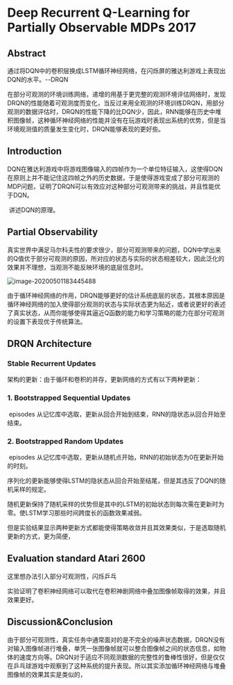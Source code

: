 # Deep Recurrent Q-Learning for Partially Observable MDPs 2017

## Abstract

​		通过将DQN中的卷积层换成LSTM循环神经网络，在闪烁屏的雅达利游戏上表现出DQN的水平。--DRQN

​		在部分可观测的环境训练网络，递增的用基于更完整的观测环境评估网络时，发现DRQN的性能随着可观测度而变化，当反过来用全观测的环境训练DRQN，用部分观测的数据评估时，DRQN的性能下降的比DQN少，因此，RNN能够在历史中堆积图像帧，这种循环神经网络的性能并没有在玩游戏时表现出系统的优势，但是当环境观测值的质量发生变化时，DRQN能够表现的更好些。

## Introduction

​	DQN在雅达利游戏中将游戏图像输入的四帧作为一个单位特征输入，这使得DQN在原则上并不能记住这四帧之外的历史数据，于是使得游戏变成了部分可观测的MDP问题，证明了DRQN可以有效应对这种部分可观测带来的挑战，并且性能优于DQN。

​	讲述DQN的原理。

## Partial Observability

​		真实世界中满足马尔科夫性的要求很少，部分可观测带来的问题，DQN中学出来的Q值优于部分可观测的原因，所对应的状态与实际的状态相差较大，因此泛化的效果并不理想，当观测不能反映环境的底层信息时。

![image-20200501183445488](C:\Users\Administrator\AppData\Roaming\Typora\typora-user-images\image-20200501183445488.png)

由于循环神经网络的作用，DRQN能够更好的估计系统底层的状态，其根本原因是循环神经网络的加入使得部分观测的状态与实际状态更为贴近，或者说更好的表述了真实状态，从而你能够使得其逼近Q函数的能力和学习策略的能力在部分可观测的设置下表现优于传统算法。

## DRQN Architecture

### Stable Recurrent Updates 

架构的更新：由于循环和卷积的并存，更新网络的方式有以下两种更新：

### 1. Bootstrapped Sequential Updates

​	episodes 从记忆库中选取，更新从回合开始到结束，RNN的隐状态从回合开始至结束。

### 2. Bootstrapped Random Updates

​	episodes 从记忆库中选取，更新从随机点开始，RNN的初始状态为0在更新开始的时刻。

序列化的更新能够使得LSTM的隐状态从回合开始至结尾，但是其违反了DQN的随机采样的规定。

随机更新保持了随机采样的优势但是其中的LSTM的初始状态则每次需在更新时为零。使LSTM学习那些时间跨度长的函数效果减弱。

但是实验结果显示两种更新方式都能使得策略收敛并且其效果类似，于是选取随机更新的方式，更为简便，

## Evaluation standard Atari 2600

这里想办法引入部分可观测性，闪烁乒乓

实验证明了卷积神经网络可以取代在卷积神剧网络中叠加图像帧取得的效果，并且效果更好。

## Discussion&Conclusion

由于部分可观测性，真实任务中通常面对的是不完全的噪声状态数据，DRQN没有对输入图像帧进行堆叠，单凭一张图像帧就可以整合图像帧之间的状态信息，如物体的速度方向等。DRQN对于适应不同观测数据的完整性的鲁棒性很好，但是仅仅在乒乓球游戏中观察到了这种系统的提升表现。所以其实添加循环神经网络与堆叠图像帧的效果其实是类似的，


